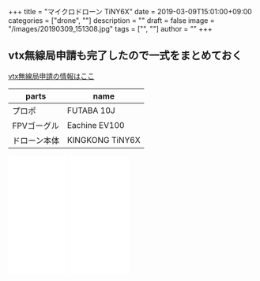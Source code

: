﻿+++
title = "マイクロドローン TiNY6X"
date = 2019-03-09T15:01:00+09:00
categories = ["drone", ""]
description = ""
draft = false
image = "/images/20190309_151308.jpg"
tags = ["", ""]
author = ""
+++


## vtx無線局申請も完了したので一式をまとめておく

[vtx無線局申請の情報はここ](https://www.yokochi.jp/post/vtx/)


parts   | name 
---------------|----------
  プロポ | FUTABA 10J 
  FPVゴーグル | Eachine EV100 
  ドローン本体 | KINGKONG TiNY6X  
  

<iframe style="width:120px;height:240px;" marginwidth="0" marginheight="0" scrolling="no" frameborder="0" src="//rcm-fe.amazon-adsystem.com/e/cm?lt1=_blank&bc1=000000&IS2=1&bg1=FFFFFF&fc1=000000&lc1=0000FF&t=yokochi-22&o=9&p=8&l=as4&m=amazon&f=ifr&ref=as_ss_li_til&asins=B017BIX7CQ&linkId=9be49968056268cbd0d3414596ab9eec"></iframe>


<iframe style="width:120px;height:240px;" marginwidth="0" marginheight="0" scrolling="no" frameborder="0" src="//rcm-fe.amazon-adsystem.com/e/cm?lt1=_blank&bc1=000000&IS2=1&bg1=FFFFFF&fc1=000000&lc1=0000FF&t=yokochi-22&o=9&p=8&l=as4&m=amazon&f=ifr&ref=as_ss_li_til&asins=B0761SY8XP&linkId=8f84647a8a7a4d4d0f230adfea3c202b"></iframe>

